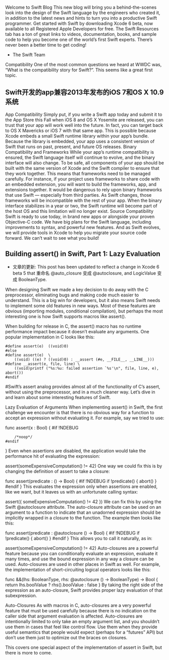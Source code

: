 Welcome to Swift Blog
This new blog will bring you a behind-the-scenes look into the design of the Swift language by the engineers who created it, in addition to the latest news and hints to turn you into a productive Swift programmer.
Get started with Swift by downloading Xcode 6 beta, now available to all Registered Apple Developers for free. The Swift Resources tab has a ton of great links to videos, documentation, books, and sample code to help you become one of the world’s first Swift experts. There’s never been a better time to get coding!
- The Swift Team


Compatibility
One of the most common questions we heard at WWDC was, “What is the compatibility story for Swift?”. This seems like a great first topic.

## Swift开发的app兼容2013年发布的iOS 7和OS X 10.9系统
App Compatibility
Simply put, if you write a Swift app today and submit it to the App Store this Fall when iOS 8 and OS X Yosemite are released, you can trust that your app will work well into the future. 
In fact, you can target back to OS X Mavericks or iOS 7 with that same app. This is possible because Xcode embeds a small Swift runtime library within your app’s bundle. 
Because the library is embedded, your app uses a consistent version of Swift that runs on past, present, and future OS releases.
Binary Compatibility and Frameworks
While your app’s runtime compatibility is ensured, the Swift language itself will continue to evolve, and the binary interface will also change. To be safe, all components of your app should be built with the same version of Xcode and the Swift compiler to ensure that they work together.
This means that frameworks need to be managed carefully. For instance, if your project uses frameworks to share code with an embedded extension, you will want to build the frameworks, app, and extensions together. It would be dangerous to rely upon binary frameworks that use Swift — especially from third parties. As Swift changes, those frameworks will be incompatible with the rest of your app. When the binary interface stabilizes in a year or two, the Swift runtime will become part of the host OS and this limitation will no longer exist.
Source Compatibility
Swift is ready to use today, in brand new apps or alongside your proven Objective-C code. We have big plans for the Swift language, including improvements to syntax, and powerful new features. And as Swift evolves, we will provide tools in Xcode to help you migrate your source code forward.
We can’t wait to see what you build!

## Building assert() in Swift, Part 1: Lazy Evaluation
- 文章的更新: This post has been updated to reflect a change in Xcode 6 beta 5 that 重命名 @auto_closure 变成 @autoclosure, and LogicValue 变成 BooleanType.

When designing Swift we made a key decision to do away with the C preprocessor, eliminating bugs and making code much easier to understand. This is a big win for developers, but it also means Swift needs to implement some old features in new ways. Most of these features are obvious (importing modules, conditional compilation), but perhaps the most interesting one is how Swift supports macros like assert().

When building for release in C, the assert() macro has no runtime performance impact because it doesn’t evaluate any arguments. One popular implementation in C looks like this:

```#ifdef NDEBUG
#define assert(e)  ((void)0)
#else
#define assert(e)  \
	((void) ((e) ? ((void)0) : __assert (#e, __FILE__, __LINE__)))
#define __assert(e, file, line) \
	((void)printf ("%s:%u: failed assertion `%s'\n", file, line, e), abort())
#endif
```

#Swift’s assert analog provides almost all of the functionality of C’s assert, without using the preprocessor, and in a much cleaner way. Let’s dive in and learn about some interesting features of Swift.

Lazy Evaluation of Arguments
When implementing assert() in Swift, the first challenge we encounter is that there is no obvious way for a function to accept an expression without evaluating it. For example, say we tried to use:

func assert(x : Bool) {
	#if !NDEBUG

		/*noop*/
	#endif
}
Even when assertions are disabled, the application would take the performance hit of evaluating the expression:

assert(someExpensiveComputation() != 42)
One way we could fix this is by changing the definition of assert to take a closure:

func assert(predicate : () -> Bool) {
	#if !NDEBUG
		if !predicate() {
			abort()
		}
	#endif
}
This evaluates the expression only when assertions are enabled, like we want, but it leaves us with an unfortunate calling syntax:

assert({ someExpensiveComputation() != 42 })
We can fix this by using the Swift @autoclosure attribute. The auto-closure attribute can be used on an argument to a function to indicate that an unadorned expression should be implicitly wrapped in a closure to the function. The example then looks like this:

func assert(predicate : @autoclosure () -> Bool) {
	#if !NDEBUG
		if !predicate() {
			abort()
		}
	#endif
}
This allows you to call it naturally, as in:

assert(someExpensiveComputation() != 42)
Auto-closures are a powerful feature because you can conditionally evaluate an expression, evaluate it many times, and use the bound expression in any way a closure can be used. Auto-closures are used in other places in Swift as well. For example, the implementation of short-circuiting logical operators looks like this:

func &&(lhs: BooleanType, rhs: @autoclosure () -> BooleanType) -> Bool {
	return lhs.boolValue ? rhs().boolValue : false
}
By taking the right side of the expression as an auto-closure, Swift provides proper lazy evaluation of that subexpression.

Auto-Closures
As with macros in C, auto-closures are a very powerful feature that must be used carefully because there is no indication on the caller side that argument evaluation is affected. Auto-closures are intentionally limited to only take an empty argument list, and you shouldn’t use them in cases that feel like control flow. Use them when they provide useful semantics that people would expect (perhaps for a “futures” API) but don’t use them just to optimize out the braces on closures.

This covers one special aspect of the implementation of assert in Swift, but there is more to come.
